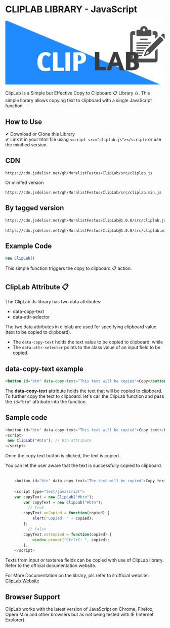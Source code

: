 # CLIPLAB LIBRARY - JavaScript
<img src="https://raw.githubusercontent.com/MoralistFestus/ClipLab/master/20200924_225649.png" alt="ClipLab">

ClipLab is a Simple but Effective Copy to Clipboard 📋 Library ♎. This simple library allows copying text to clipboard with a single JavaScript function.

## How to Use

✔ Download or Clone this Library <br>
✔ Link it in your html file using `<script src="cliplab.js"></script>` or use the minified version.

## CDN
```
https://cdn.jsdelivr.net/gh/MoralistFestus/ClipLab/src/cliplab.js
```
Or minifed version

```
https://cdn.jsdelivr.net/gh/MoralistFestus/ClipLab/src/cliplab.min.js
```

## By tagged version 
```
https://cdn.jsdelivr.net/gh/MoralistFestus/ClipLab@1.0.0/src/cliplab.js

https://cdn.jsdelivr.net/gh/MoralistFestus/ClipLab@1.0.0/src/cliplab.min.js
```
## Example Code

```javascript
new ClipLab()
```

This simple function triggers the copy to clipboard 📋 action.

## ClipLab Attribute 📋

The ClipLab Js library has two data attributes:

- data-copy-text
- data-attr-selector

The two data attributes in cliplab are used for specifying clipboard value (text to be copied to clipboard). 

- The `data-copy-text` holds the text value to be copied to clipboard, while
- The `data-attr-selector` points to the class value of an input field to be copied.

## data-copy-text example

```html
<button id="btn" data-copy-text="This text will be copied">Copy</button>
```

The <b>data-copy-text</b> attribute holds the text that will be copied to clipboard. To further copy the text to clipboard. let's call the ClipLab function and pass the `id="btn"` attribute into the function.

## Sample code

```javascript
<button id="btn" data-copy-text="This text will be copied">Copy text</button>
<script>
 new ClipLab("#btn"); // btn attribute
</script>
```

Once the copy text button is clicked, the text is copied.

You can let the user aware that the text is successfully copied to clipboard.

```javascript

	<button id="btn" data-copy-text="The text will be copied">Copy text</button>
	
	<script type="text/javascript">
	var copyText = new ClipLab("#btn"); 
		var copyText = new ClipLab("#btn"); 
          // true
		copyText.onCopied = function(copied) {
			alert("Copied: " + copied);
		};
          // false
		copyText.notCopied = function(copied) {
			window.prompt("Ctrl+C: ", copied);
		}; 
	</script>
```

Texts from input or textarea fields can be copied with use of ClipLab library. Refer to the official documentation website. 

For More Documentation on the library, pls refer to it official website: <a href="https://moralistfestus.github.io/ClipLab">ClipLab Website</a>

## Browser Support
ClipLab works with the latest version of JavaScript on Chrome, Firefox, Opera Mini and other browsers but as not being tested with IE (Internet Explorer).
